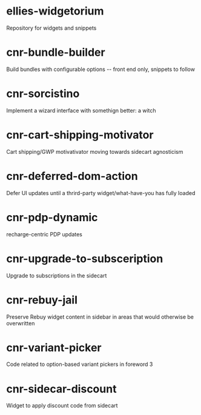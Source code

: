 # ellies-widgetorium
Repository for widgets and snippets

# cnr-bundle-builder
Build bundles with configurable options -- front end only, snippets to follow
# cnr-sorcistino
Implement a wizard interface with somethign better: a witch
# cnr-cart-shipping-motivator
Cart shipping/GWP motivativator moving towards sidecart agnosticism
# cnr-deferred-dom-action
Defer UI updates until a thrird-party widget/what-have-you has fully loaded
# cnr-pdp-dynamic
recharge-centric PDP updates
# cnr-upgrade-to-subsceription
Upgrade to subscriptions in the sidecart
# cnr-rebuy-jail
Preserve Rebuy widget content in sidebar in areas that would otherwise be overwritten
# cnr-variant-picker
Code related to option-based variant pickers in foreword 3
# cnr-sidecar-discount
Widget to apply discount code from sidecart
